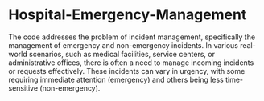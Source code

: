 # Hospital-Emergency-Management
The code addresses the problem of incident management, specifically the management of emergency and non-emergency incidents. In various real-world scenarios, such as medical facilities, service centers, or administrative offices, there is often a need to manage incoming incidents or requests effectively. These incidents can vary in urgency, with some requiring immediate attention (emergency) and others being less time-sensitive (non-emergency).
